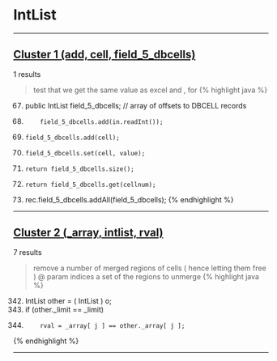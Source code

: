 # IntList

***

## [Cluster 1 (add, cell, field_5_dbcells)](./1)
1 results
> test that we get the same value as excel and , for 
{% highlight java %}
67. public IntList            field_5_dbcells;         // array of offsets to DBCELL records
103.         field_5_dbcells.add(in.readInt());
123.     field_5_dbcells.add(cell);
128.     field_5_dbcells.set(cell, value);
147.     return field_5_dbcells.size();
152.     return field_5_dbcells.get(cellnum);
213.   rec.field_5_dbcells.addAll(field_5_dbcells);
{% endhighlight %}

***

## [Cluster 2 (_array, intlist, rval)](./2)
7 results
> remove a number of merged regions of cells ( hence letting them free ) @ param indices a set of the regions to unmerge 
{% highlight java %}
342. IntList other = ( IntList ) o;
344. if (other._limit == _limit)
351.         rval = _array[ j ] == other._array[ j ];
{% endhighlight %}

***

